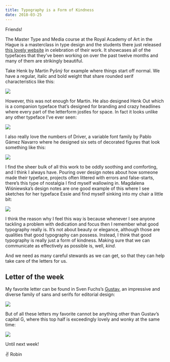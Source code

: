 ```yaml
---
title: Typography is a Form of Kindness
date: 2018-03-25
---
```


Friends!

The Master Type and Media course at the Royal Academy of Art in the Hague is a masterclass in type design and the students there just released [this lovely website](http://typemedia2017.com/index.php) in celebration of their work. It showcases all of the typefaces that they’ve been working on over the past twelve months and many of them are strikingly beautiful.

Take Henk by Martin Pyšný for example where things start off normal. We have a regular, italic and bold weight that share rounded serif characteristics like this:

![](https://buttondown.s3.us-west-2.amazonaws.com/images/412c7ff8-e186-4c35-9eb2-c75d7a3dc118.png)

However, this was not enough for Martin. He also designed Henk Out which is a companion typeface that’s designed for branding and crazy headlines where every part of the letterform jostles for space. In fact it looks unlike any other typeface I’ve ever seen:

![](https://buttondown.s3.us-west-2.amazonaws.com/images/e6f4b856-cbbd-4f2c-9a56-1af176f68946.png)

I also really love the numbers of Driver, a variable font family by Pablo Gámez Navarro where he designed six sets of decorated figures that look something like this:

![](https://buttondown.s3.us-west-2.amazonaws.com/images/b211fff6-3dc0-441d-b003-449a81c3685f.png)

I find the sheer bulk of all this work to be oddly soothing and comforting, and I think I always have. Pouring over design notes about how someone made their typeface, projects often littered with errors and false-starts, there’s this type of nostalgia I find myself wallowing in. Magdalena Wiśniewska’s design notes are one good example of this where I see sketches for her typeface Essie and find myself sinking into my chair a little bit:

![](https://buttondown.s3.us-west-2.amazonaws.com/images/8d87e580-a512-40cb-b357-16c9206c8029.png)

I think the reason why I feel this way is because whenever I see anyone tackling a problem with dedication and focus then I remember what good typography really is. It’s not about beauty or elegance, although those are qualities that good typography can possess. Instead, I think that good typography is really just a form of kindness. Making sure that we can communicate as effectively as possible is, well, _kind_.

And we need as many careful stewards as we can get, so that they can help take care of the letters for us.

## Letter of the week

My favorite letter can be found in Sven Fuchs’s [Gustav](http://typemedia2017.com/sven/), an impressive and diverse family of sans and serifs for editorial design:

![](https://buttondown.s3.us-west-2.amazonaws.com/images/836c9a62-2478-4011-b876-cdfd1befd654.png)

But of all these letters my favorite cannot be anything other than Gustav’s capital G, where this top half is exceedingly lovely and wonky at the same time:

![](https://buttondown.s3.us-west-2.amazonaws.com/images/3313f683-7b65-495d-9525-57356a41aff8.png)

Until next week!

✌️ Robin
